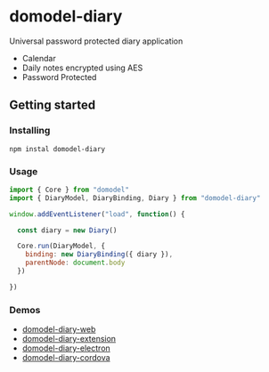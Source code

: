 # domodel-diary

Universal password protected diary application

- Calendar
- Daily notes encrypted using AES
- Password Protected

## Getting started

### Installing

```npm instal domodel-diary```

### Usage

```javascript
import { Core } from "domodel"
import { DiaryModel, DiaryBinding, Diary } from "domodel-diary"

window.addEventListener("load", function() {

  const diary = new Diary()

  Core.run(DiaryModel, {
    binding: new DiaryBinding({ diary }),
    parentNode: document.body
  })

})

```

### Demos

- [domodel-diary-web](https://github.com/thoughtsunificator/domodel-diary-web)
- [domodel-diary-extension](https://github.com/thoughtsunificator/domodel-diary-extension)
- [domodel-diary-electron](https://github.com/thoughtsunificator/domodel-diary-electron)
- [domodel-diary-cordova](https://github.com/thoughtsunificator/domodel-diary-cordova)
